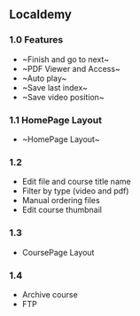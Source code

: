 ## Localdemy

### 1.0 Features

- ~Finish and go to next~
- ~PDF Viewer and Access~
- ~Auto play~
- ~Save last index~
- ~Save video position~

### 1.1 HomePage Layout

- ~HomePage Layout~

### 1.2
- Edit file and course title name
- Filter by type (video and pdf)
- Manual ordering files
- Edit course thumbnail

### 1.3

- CoursePage Layout

### 1.4

- Archive course
- FTP

